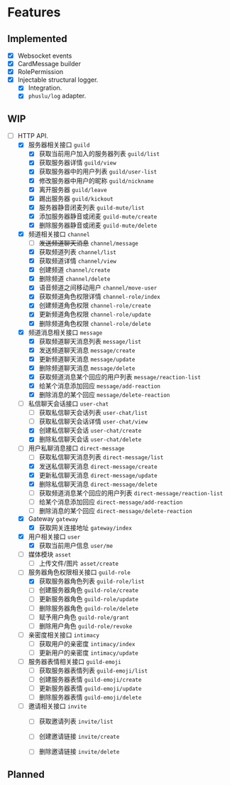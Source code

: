 # Features

## Implemented

- [x] Websocket events
- [x] CardMessage builder
- [x] RolePermission
- [x] Injectable structural logger.
  - [x] Integration.
  - [x] `phuslu/log` adapter.

## WIP
- [ ] HTTP API.
  - [x] 服务器相关接口 `guild`
    - [x] 获取当前用户加入的服务器列表 `guild/list`
    - [x] 获取服务器详情 `guild/view`
    - [x] 获取服务器中的用户列表 `guild/user-list`
    - [x] 修改服务器中用户的昵称 `guild/nickname`
    - [x] 离开服务器 `guild/leave`
    - [x] 踢出服务器 `guild/kickout`
    - [x] 服务器静音闭麦列表 `guild-mute/list`
    - [x] 添加服务器静音或闭麦 `guild-mute/create`
    - [x] 删除服务器静音或闭麦 `guild-mute/delete`
  - [x] 频道相关接口 `channel`
    - [ ] ~~发送频道聊天消息~~ `channel/message`
    - [x] 获取频道列表 `channel/list`
    - [x] 获取频道详情 `channel/view`
    - [x] 创建频道 `channel/create`
    - [x] 删除频道 `channel/delete`
    - [x] 语音频道之间移动用户 `channel/move-user`
    - [x] 获取频道角色权限详情 `channel-role/index`
    - [x] 创建频道角色权限 `channel-role/create`
    - [x] 更新频道角色权限 `channel-role/update`
    - [x] 删除频道角色权限 `channel-role/delete`
  - [x] 频道消息相关接口 `message`
    - [x] 获取频道聊天消息列表 `message/list`
    - [x] 发送频道聊天消息 `message/create`
    - [x] 更新频道聊天消息 `message/update`
    - [x] 删除频道聊天消息 `message/delete`
    - [x] 获取频道消息某个回应的用户列表 `message/reaction-list`
    - [x] 给某个消息添加回应 `message/add-reaction`
    - [x] 删除消息的某个回应 `message/delete-reaction`
  - [ ] 私信聊天会话接口 `user-chat`
    - [ ] 获取私信聊天会话列表 `user-chat/list`
    - [ ] 获取私信聊天会话详情 `user-chat/view`
    - [x] 创建私信聊天会话 `user-chat/create`
    - [x] 删除私信聊天会话 `user-chat/delete`
  - [ ] 用户私聊消息接口 `direct-message`
    - [ ] 获取私信聊天消息列表 `direct-message/list`
    - [x] 发送私信聊天消息 `direct-message/create`
    - [x] 更新私信聊天消息 `direct-message/update`
    - [x] 删除私信聊天消息 `direct-message/delete`
    - [ ] 获取频道消息某个回应的用户列表 `direct-message/reaction-list`
    - [ ] 给某个消息添加回应 `direct-message/add-reaction`
    - [ ] 删除消息的某个回应 `direct-message/delete-reaction`
  - [x] Gateway `gateway`
    - [x] 获取网关连接地址 `gateway/index`
  - [x] 用户相关接口 `user`
    - [x] 获取当前用户信息 `user/me`
  - [ ] 媒体模块 `asset`
    - [ ] 上传文件/图片 `asset/create`
  - [ ] 服务器角色权限相关接口 `guild-role`
    - [x] 获取服务器角色列表 `guild-role/list`
    - [ ] 创建服务器角色 `guild-role/create`
    - [ ] 更新服务器角色 `guild-role/update`
    - [ ] 删除服务器角色 `guild-role/delete`
    - [ ] 赋予用户角色 `guild-role/grant`
    - [ ] 删除用户角色 `guild-role/revoke`
  - [ ] 亲密度相关接口 `intimacy`
    - [ ] 获取用户的亲密度 `intimacy/index`
    - [ ] 更新用户的亲密度 `intimacy/update`
  - [ ] 服务器表情相关接口 `guild-emoji`
    - [ ] 获取服务器表情列表 `guild-emoji/list`
    - [ ] 创建服务器表情 `guild-emoji/create`
    - [ ] 更新服务器表情 `guild-emoji/update`
    - [ ] 删除服务器表情 `guild-emoji/delete`
  - [ ] 邀请相关接口 `invite`
    - [ ] 获取邀请列表 `invite/list`
    - [ ] 创建邀请链接 `invite/create`
    - [ ] 删除邀请链接 `invite/delete`


## Planned
